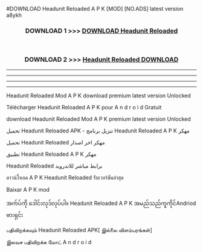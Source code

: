 #DOWNLOAD Headunit Reloaded  A P K [MOD] [NO.ADS] latest version a8ykh



<div align="center">

<h3>DOWNLOAD 1 >>> <a href="https://teeasianyam.web.app?sq=Headunit Reloaded ">DOWNLOAD Headunit Reloaded  </a></h3><br>

<h3>DOWNLOAD 2 >>> <a href="https://teeasianyam.web.app?sq=Headunit Reloaded  ">Headunit Reloaded   DOWNLOAD </a></h3>

</div>


----------------------------------------------------------

----------------------------------------------------------

----------------------------------------------------------

----------------------------------------------------------


Headunit Reloaded   Mod A P K download premium latest version Unlocked

Télécharger Headunit Reloaded   A P K pour A n d r o i d Gratuit

download Headunit Reloaded   Mod A P K premium latest version Unlocked

تحميل Headunit Reloaded   APK - تنزيل برنامج Headunit Reloaded   A P K مهكر

تحميل Headunit Reloaded   مهكر اخر اصدار

تطبيق Headunit Reloaded   A P K مهكر

Headunit Reloaded   برابط مباشر للاندرويد

ดาวน์โหลด A P K Headunit Reloaded   รับเวอร์ชันล่าสุด

Baixar A P K mod

အက်ပ်ကို ဒေါင်းလုဒ်လုပ်ပါ။ Headunit Reloaded   A P K အမည်သည်ကူကိုင်Andriod ဗားရှင်း

பதிவிறக்கவும் Headunit Reloaded   APK[ இல்லை விளம்பரங்கள்] 
 
இலவச பதிவிறக்க மோட் A n d r o i d



